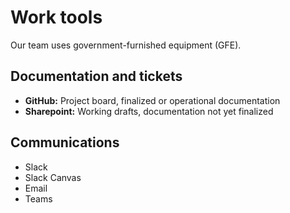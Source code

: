 # Work tools
Our team uses government-furnished equipment (GFE).

## Documentation and tickets
- **GitHub:** Project board, finalized or operational documentation
- **Sharepoint:** Working drafts, documentation not yet finalized

## Communications
- Slack
- Slack Canvas
- Email
- Teams


